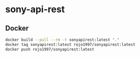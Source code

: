 # sony-api-rest

## Docker

```bash
docker build --pull --rm -t sonyapirest:latest "."
docker tag sonyapirest:latest rojo1997/sonyapirest:latest
docker push rojo1997/sonyapirest:latest
```